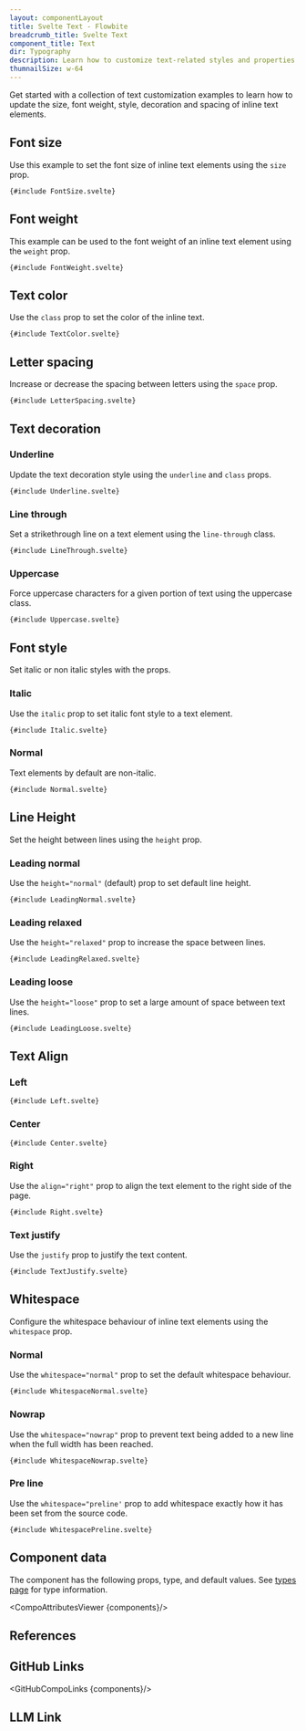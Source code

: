 ```yaml
---
layout: componentLayout
title: Svelte Text - Flowbite
breadcrumb_title: Svelte Text
component_title: Text
dir: Typography
description: Learn how to customize text-related styles and properties such as font size, font style, text decoration, font weight and more
thumnailSize: w-64
---
```


<script lang="ts">
  import { CompoAttributesViewer, GitHubCompoLinks, toKebabCase, LlmLink } from '../../utils'
  import { A, Heading } from '$lib'

  const components = 'P, Span'

  // lib files
  // const libFilesArray = [
  //   import.meta.glob("$lib/typography/P.svelte"),
  //   import.meta.glob("$lib/typography/Span.svelte"),
  // ];
  // const libFiles = { ...libFilesArray[0], ...libFilesArray[1] };
</script>

Get started with a collection of text customization examples to learn how to update the size, font weight, style, decoration and spacing of inline text elements.

## Font size

Use this example to set the font size of inline text elements using the `size` prop.

```svelte example class="flex flex-wrap items-center space-x-4 rtl:space-x-reverse"
{#include FontSize.svelte}
```

## Font weight

This example can be used to the font weight of an inline text element using the `weight` prop.

```svelte example class="flex flex-wrap items-center space-x-4 rtl:space-x-reverse" hideScript
{#include FontWeight.svelte}
```

## Text color

Use the `class` prop to set the color of the inline text.

```svelte example class="flex flex-wrap items-center space-x-4 rtl:space-x-reverse" hideScript
{#include TextColor.svelte}
```

## Letter spacing

Increase or decrease the spacing between letters using the `space` prop.

```svelte example class="flex flex-wrap items-center rtl:space-x-reverse" hideScript
{#include LetterSpacing.svelte}
```

## Text decoration

### Underline

Update the text decoration style using the `underline` and `class` props.

```svelte example
{#include Underline.svelte}
```

### Line through

Set a strikethrough line on a text element using the `line-through` class.

```svelte example
{#include LineThrough.svelte}
```

### Uppercase

Force uppercase characters for a given portion of text using the uppercase class.

```svelte example
{#include Uppercase.svelte}
```

## Font style

Set italic or non italic styles with the props.

### Italic

Use the `italic` prop to set italic font style to a text element.

```svelte example hideScript
{#include Italic.svelte}
```

### Normal

Text elements by default are non-italic.

```svelte example hideScript
{#include Normal.svelte}
```

## Line Height

Set the height between lines using the `height` prop.

### Leading normal

Use the `height="normal"` (default) prop to set default line height.

```svelte example hideScript
{#include LeadingNormal.svelte}
```

### Leading relaxed

Use the `height="relaxed"` prop to increase the space between lines.

```svelte example hideScript
{#include LeadingRelaxed.svelte}
```

### Leading loose

Use the `height="loose"` prop to set a large amount of space between text lines.

```svelte example hideScript
{#include LeadingLoose.svelte}
```

## Text Align

### Left

```svelte example hideScript
{#include Left.svelte}
```

### Center

```svelte example hideScript
{#include Center.svelte}
```

### Right

Use the `align="right"` prop to align the text element to the right side of the page.

```svelte example hideScript
{#include Right.svelte}
```

### Text justify

Use the `justify` prop to justify the text content.

```svelte example hideScript
{#include TextJustify.svelte}
```

## Whitespace

Configure the whitespace behaviour of inline text elements using the `whitespace` prop.

### Normal

Use the `whitespace="normal"` prop to set the default whitespace behaviour.

```svelte example hideScript
{#include WhitespaceNormal.svelte}
```

### Nowrap

Use the `whitespace="nowrap"` prop to prevent text being added to a new line when the full width has been reached.

```svelte example class="overflow-y-scroll" hideScript
{#include WhitespaceNowrap.svelte}
```

### Pre line

Use the `whitespace="preline'` prop to add whitespace exactly how it has been set from the source code.

```svelte example hideScript
{#include WhitespacePreline.svelte}
```

## Component data

The component has the following props, type, and default values. See [types page](/docs/pages/typescript) for type information.

<CompoAttributesViewer {components}/>

## References

## GitHub Links

<GitHubCompoLinks {components}/>

## LLM Link

<LlmLink />
